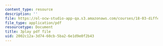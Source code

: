```yaml
---
content_type: resource
description: ''
file: https://ol-ocw-studio-app-qa.s3.amazonaws.com/courses/18-03-differential-equations-spring-2010/2002c12a3d7460cb5ba26e1d9e0f2b43_rZ3-nFV6l8w.pdf
file_type: application/pdf
resourcetype: Document
title: 3play pdf file
uid: 2002c12a-3d74-60cb-5ba2-6e1d9e0f2b43
---
```


